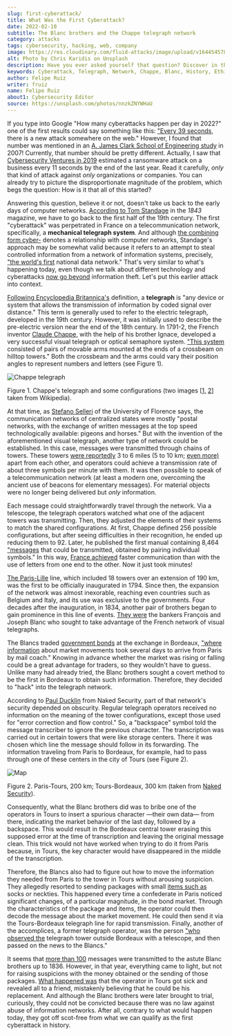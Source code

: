 ```yaml
---
slug: first-cyberattack/
title: What Was the First Cyberattack?
date: 2022-02-10
subtitle: The Blanc brothers and the Chappe telegraph network
category: attacks
tags: cybersecurity, hacking, web, company
image: https://res.cloudinary.com/fluid-attacks/image/upload/v1644545785/blog/first-cyberattack/cover_first_cyberattack.webp
alt: Photo by Chris Karidis on Unsplash
description: Have you ever asked yourself that question? Discover in this blog post the old incident that is considered by many as the first cyberattack in history.
keywords: Cyberattack, Telegraph, Network, Chappe, Blanc, History, Ethical Hacking, Pentesting
author: Felipe Ruiz
writer: fruiz
name: Felipe Ruiz
about1: Cybersecurity Editor
source: https://unsplash.com/photos/nnzkZNYWHaU
---
```


If you type into Google
"How many cyberattacks happen per day in 2022?"
one of the first results could say something like this:
["Every 39 seconds,](https://techjury.net/blog/how-many-cyber-attacks-per-day/#gref)
there is a new attack somewhere on the web."
However,
I found that number was mentioned
in an [A. James Clark School of Engineering study](https://eng.umd.edu/news/story/study-hackers-attack-every-39-seconds)
in 2007\!
Currently,
that number should be pretty different.
Actually,
I saw that [Cybersecurity Ventures in 2019](https://cybersecurityventures.com/global-ransomware-damage-costs-predicted-to-reach-20-billion-usd-by-2021/)
estimated a ransomware attack on a business every 11 seconds
by the end of the last year.
Read it carefully,
*only* that kind of attack
against *only* organizations or companies.
You can already try to picture
the disproportionate magnitude of the problem,
which begs the question:
How is it that all of this started?

Answering this question,
believe it or not,
doesn't take us back to the early days of computer networks.
[According to Tom Standage](https://www.economist.com/1843/2017/10/05/the-crooked-timber-of-humanity)
in the *1843* magazine,
we have to go back to the first half of the 19th century.
The first "cyberattack" was perpetrated in France
on a telecommunication network,
specifically,
a **mechanical telegraph system**.
And although [the combining form cyber-](https://www.merriam-webster.com/dictionary/cyber)
denotes a relationship with computer networks,
Standage's approach may be somewhat valid
because it refers to an attempt to steal controlled information
from a network of information systems,
precisely,
["the world's first](https://www.economist.com/1843/2017/10/05/the-crooked-timber-of-humanity)
national data network."
That's very similar to what's happening today,
even though we talk about different technology
and cyberattacks [now go beyond](https://csrc.nist.gov/glossary/term/Cyber_Attack)
information theft.
Let's put this earlier attack into context.

[Following Encyclopedia Britannica's](https://www.britannica.com/technology/telegraph)
definition,
a **telegraph** is "any device or system
that allows the transmission of information
by coded signal over distance."
This term is generally used
to refer to the electric telegraph,
developed in the 19th century.
However,
it was initially used to describe the pre-electric version
near the end of the 18th century.
In 1791-2,
the French inventor [Claude Chappe,](https://en.wikipedia.org/wiki/Claude_Chappe)
with the help of his brother Ignace,
developed a very successful visual telegraph
or optical semaphore system.
["This system](https://www.britannica.com/technology/telegraph)
consisted of pairs of movable arms
mounted at the ends of a crossbeam on hilltop towers."
Both the crossbeam and the arms could vary their position angles
to represent numbers and letters
(see Figure 1).

<div class="imgblock">

![Chappe telegraph](https://res.cloudinary.com/fluid-attacks/image/upload/v1644545818/blog/first-cyberattack/chappe_telegraph.webp)

<div class="title">

Figure 1. Chappe's telegraph and some configurations
(two images \[[1,](https://upload.wikimedia.org/wikipedia/commons/2/21/Rees%27s_Cyclopaedia_Chappe_telegraph.png)
[2](https://upload.wikimedia.org/wikipedia/commons/thumb/1/19/T%C3%A9l%C3%A9graphe_Chappe_1.jpg/438px-T%C3%A9l%C3%A9graphe_Chappe_1.jpg)\]
taken from Wikipedia).

</div>

</div>

At that time,
as [Stefano Selleri](https://ieeexplore.ieee.org/stamp/stamp.jsp?arnumber=8113174)
of the University of Florence says,
the communication networks of centralized states
were mostly "postal networks,
with the exchange of written messages
at the top speed technologically available:
pigeons and horses."
But with the invention of the aforementioned visual telegraph,
another type of network could be established.
In this case,
messages were transmitted through chains of towers.
These towers [were reportedly](https://www.britannica.com/technology/telegraph)
3 to 6 miles
(5 to 10 km; [even more)](https://ieeexplore.ieee.org/stamp/stamp.jsp?arnumber=8113174)
apart from each other,
and operators could achieve a transmission rate
of about three symbols per minute with them.
It was then possible to speak of a telecommunication network
(at least a modern one,
overcoming the ancient use of beacons for elementary messages).
For material objects were no longer being delivered
but *only* information.

<cta-banner
  buttontxt="Read more"
  link="/solutions/attack-simulation/"
  title="Get started with Fluid Attacks' Breach and Attack Simulation solution
  right now"
/>

Each message could straightforwardly travel through the network.
Via a telescope,
the telegraph operators watched
what one of the adjacent towers was transmitting.
Then,
they adjusted the elements of their systems
to match the shared configurations.
At first,
Chappe defined 256 possible configurations,
but after seeing difficulties in their recognition,
he ended up reducing them to 92.
Later,
he published the first manual containing 8,464 ["messages](https://ieeexplore.ieee.org/stamp/stamp.jsp?arnumber=8113174)
that could be transmitted,
obtained by pairing individual symbols."
In this way,
[France achieved](https://www.economist.com/1843/2017/10/05/the-crooked-timber-of-humanity)
faster communication
than with the use of letters
from one end to the other.
Now it just took minutes\!

[The Paris-Lille](https://ieeexplore.ieee.org/stamp/stamp.jsp?arnumber=8113174)
line,
which included 18 towers over an extension of 190 km,
was the first to be officially inaugurated in 1794.
Since then,
the expansion of the network was almost inexorable,
reaching even countries such as Belgium and Italy,
and its use was exclusive to the governments.
Four decades after the inauguration,
in 1834,
another pair of brothers began to gain prominence
in this line of events.
[They were](https://www.economist.com/1843/2017/10/05/the-crooked-timber-of-humanity)
the bankers François and Joseph Blanc
who sought to take advantage
of the French network of visual telegraphs.

The Blancs traded [government bonds](https://www.ig.com/en/bonds/what-are-government-bonds)
at the exchange in Bordeaux,
["where information](https://www.economist.com/1843/2017/10/05/the-crooked-timber-of-humanity)
about market movements
took several days to arrive from Paris by mail coach."
Knowing in advance
whether the market was rising or falling
could be a great advantage for traders,
so they wouldn't have to guess.
Unlike many had already tried,
the Blanc brothers sought a covert method
to be the first in Bordeaux to obtain such information.
Therefore,
they decided to "hack" into the telegraph network.

According to [Paul Ducklin](https://nakedsecurity.sophos.com/2018/05/31/forget-vpnfilter-heres-backlash-a-networking-hack-from-way-way-back/)
from Naked Security,
part of that network's security depended on obscurity.
Regular telegraph operators received no information
on the meaning of the tower configurations,
except those used for "error correction and flow control."
So,
a "backspace" symbol told the message transcriber
to ignore the previous character.
The transcription was carried out in certain towers
that were like storage centers.
There it was chosen which line the message should follow
in its forwarding.
The information traveling from Paris to Bordeaux,
for example,
had to pass through one of these centers
in the city of Tours
(see Figure 2).

<div class="imgblock">

![Map](https://res.cloudinary.com/fluid-attacks/image/upload/v1644546888/blog/first-cyberattack/blancs_map.webp)

<div class="title">

Figure 2. Paris-Tours, 200 km; Tours-Bordeaux, 300 km
(taken from [Naked Security](https://news-sophos.go-vip.net/wp-content/uploads/sites/2/2018/05/chappe-map-6401.png)).

</div>

</div>

Consequently,
what the Blanc brothers did
was to bribe one of the operators in Tours
to insert a spurious character
—their own data—
from there,
indicating the market behavior of the last day,
followed by a backspace.
This would result in the Bordeaux central tower
erasing this supposed error at the time of transcription
and leaving the original message clean.
This trick would not have worked
when trying to do it from Paris
because,
in Tours,
the key character would have disappeared
in the middle of the transcription.

Therefore,
the Blancs also had to figure out
how to move the information they needed
from Paris to the tower in Tours
without arousing suspicion.
They allegedly resorted to sending packages
with small [items such as](https://www.schneier.com/blog/archives/2018/05/1834_the_first_.html/#comment-321502)
socks or neckties.
This happened every time
a confederate in Paris noticed significant changes,
of a particular magnitude,
in the bond market.
Through the characteristics of the package and items,
the operator could then decode the message
about the market movement.
He could then send it via the Tours-Bordeaux telegraph line
for rapid transmission.
Finally,
another of the accomplices,
a former telegraph operator,
was the person ["who observed the](https://www.economist.com/1843/2017/10/05/the-crooked-timber-of-humanity)
telegraph tower outside Bordeaux
with a telescope,
and then passed on the news to the Blancs."

It seems that
[more than 100](https://www.schneier.com/blog/archives/2018/05/1834_the_first_.html/#comment-321502)
messages were transmitted
to the astute Blanc brothers up to 1836.
However,
in that year,
everything came to light,
but not for raising suspicions with the money obtained
or the sending of those packages.
[What happened was](https://www.economist.com/1843/2017/10/05/the-crooked-timber-of-humanity)
that the operator in Tours got sick
and revealed all to a friend,
mistakenly believing that he could be his replacement.
And although the Blanc brothers were later brought to trial,
curiously,
they could not be convicted
because there was no law against abuse of information networks.
After all,
contrary to what would happen today,
they got off scot-free
from what we can qualify as the first cyberattack in history.
